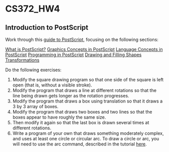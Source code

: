 # CS372_HW4
## Introduction to PostScript
 Work through this [guide to PostScript](http://www.tailrecursive.org/postscript/postscript.html), focusing on the following sections:

   [What is PostScript?](http://www.tailrecursive.org/postscript/what-is-it.html)
   [Graphics Concepts in PostScript](http://www.tailrecursive.org/postscript/graphics.html)
   [Language Concepts in PostScript](http://www.tailrecursive.org/postscript/language.html)
   [Programming in PostScript](http://www.tailrecursive.org/postscript/programming.html)
   [Drawing and Filling Shapes](http://www.tailrecursive.org/postscript/drawing.html)
   [Transformations](http://www.tailrecursive.org/postscript/transforms.html)

Do the following exercises:
1. Modify the square drawing program so that one side of the square is left open (that is, without a visible stroke).
2. Modify the program that draws a line at different rotations so that the line being drawn gets longer as the rotation progresses.
3. Modify the program that draws a box using translation so that it draws a 3 by 3 array of boxes.
4. Modify the program that draws two boxes and two lines so that the boxes appear to have roughly the same size.
5. Then modify it again so that the last box is drawn several times at different rotations.
6. Write a program of your own that draws something moderately complex, and uses at least one circle or circular arc. To draw a circle or arc, you will need to use the arc command, described in the tutorial [here](http://www.tailrecursive.org/postscript/operators.html#arc).
